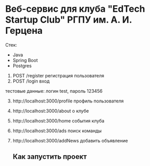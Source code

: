 # Веб-сервис для клуба "EdTech Startup Club" РГПУ им. А. И. Герцена
Стек: 
* Java
* Spring Boot
* Postgres

1. POST /register
регистрация пользователя
2. POST /login вход

тестовые данные: логин test, пароль 123456

3. http://localhost:3000/profile профиль пользователя
4. http://localhost:3000/about о клубе
5. http://localhost:3000/home события клуба
6. http://localhost:3000/ads поиск команды
7. http://localhost:3000/addNews добавить объявление

   ## Как запустить проект
